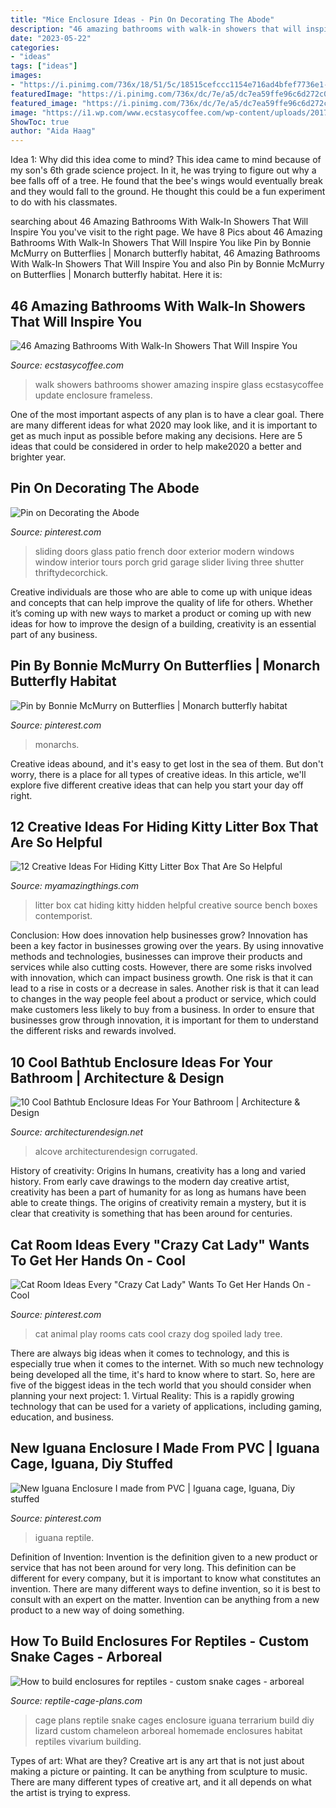 ```yaml
---
title: "Mice Enclosure Ideas - Pin On Decorating The Abode"
description: "46 amazing bathrooms with walk-in showers that will inspire you"
date: "2023-05-22"
categories:
- "ideas"
tags: ["ideas"]
images:
- "https://i.pinimg.com/736x/18/51/5c/18515cefccc1154e716ad4bfef7736e1--cat-play-rooms-dog-rooms.jpg"
featuredImage: "https://i.pinimg.com/736x/dc/7e/a5/dc7ea59ffe96c6d272c03e50c69f15cd.jpg"
featured_image: "https://i.pinimg.com/736x/dc/7e/a5/dc7ea59ffe96c6d272c03e50c69f15cd.jpg"
image: "https://i1.wp.com/www.ecstasycoffee.com/wp-content/uploads/2017/01/Frameless-Glass-Walk-In-Shower-Glass-Enclosure.jpg?resize=660%2C990"
ShowToc: true
author: "Aida Haag"
---
```



Idea 1: Why did this idea come to mind?
This idea came to mind because of my son's 6th grade science project. In it, he was trying to figure out why a bee falls off of a tree. He found that the bee's wings would eventually break and they would fall to the ground. He thought this could be a fun experiment to do with his classmates.

	

		
searching about 46 Amazing Bathrooms With Walk-In Showers That Will Inspire You you've visit to the right page. We have 8 Pics about 46 Amazing Bathrooms With Walk-In Showers That Will Inspire You like Pin by Bonnie McMurry on Butterflies | Monarch butterfly habitat, 46 Amazing Bathrooms With Walk-In Showers That Will Inspire You and also Pin by Bonnie McMurry on Butterflies | Monarch butterfly habitat. Here it is:
		
    
## 46 Amazing Bathrooms With Walk-In Showers That Will Inspire You

<img loading=lazy src="https://i1.wp.com/www.ecstasycoffee.com/wp-content/uploads/2017/01/Frameless-Glass-Walk-In-Shower-Glass-Enclosure.jpg?resize=660%2C990" onerror="this.onerror=null;this.src='https://tse2.mm.bing.net/th?id=OIP.uZXDKoOOAkGVNG1_4kmHwwHaLH&amp;pid=15.1';" alt="46 Amazing Bathrooms With Walk-In Showers That Will Inspire You">

_Source: ecstasycoffee.com_

>walk showers bathrooms shower amazing inspire glass ecstasycoffee update enclosure frameless. 

	

One of the most important aspects of any plan is to have a clear goal. There are many different ideas for what 2020 may look like, and it is important to get as much input as possible before making any decisions. Here are 5 ideas that could be considered in order to help make2020 a better and brighter year.

    
## Pin On Decorating The Abode

<img loading=lazy src="https://i.pinimg.com/736x/19/e8/7f/19e87fe7b06a4c9f616a831d54757e59--sliding-glass-doors-sliding-patio-doors.jpg" onerror="this.onerror=null;this.src='https://tse1.mm.bing.net/th?id=OIP.YPx7aKX-SR1RMUhwrUjwhAHaJ4&amp;pid=15.1';" alt="Pin on Decorating the Abode">

_Source: pinterest.com_

>sliding doors glass patio french door exterior modern windows window interior tours porch grid garage slider living three shutter thriftydecorchick. 

	

Creative individuals are those who are able to come up with unique ideas and concepts that can help improve the quality of life for others. Whether it’s coming up with new ways to market a product or coming up with new ideas for how to improve the design of a building, creativity is an essential part of any business.

    
## Pin By Bonnie McMurry On Butterflies | Monarch Butterfly Habitat

<img loading=lazy src="https://i.pinimg.com/736x/d6/43/59/d6435905af1a1c4ab3a6e1ef9683ea53.jpg" onerror="this.onerror=null;this.src='https://tse4.mm.bing.net/th?id=OIP.qN_s_i-h2xrV_iPY4qIjPQHaJ4&amp;pid=15.1';" alt="Pin by Bonnie McMurry on Butterflies | Monarch butterfly habitat">

_Source: pinterest.com_

>monarchs. 

	

Creative ideas abound, and it's easy to get lost in the sea of them. But don't worry, there is a place for all types of creative ideas. In this article, we'll explore five different creative ideas that can help you start your day off right.

    
## 12 Creative Ideas For Hiding Kitty Litter Box That Are So Helpful

<img loading=lazy src="http://myamazingthings.com/wp-content/uploads/2017/06/kitty-box-5.jpg" onerror="this.onerror=null;this.src='https://tse4.mm.bing.net/th?id=OIP.xn5j-nhW5mCrbirfNIQragHaPW&amp;pid=15.1';" alt="12 Creative Ideas For Hiding Kitty Litter Box That Are So Helpful">

_Source: myamazingthings.com_

>litter box cat hiding kitty hidden helpful creative source bench boxes contemporist. 

	

Conclusion: How does innovation help businesses grow?
Innovation has been a key factor in businesses growing over the years. By using innovative methods and technologies, businesses can improve their products and services while also cutting costs. However, there are some risks involved with innovation, which can impact business growth. One risk is that it can lead to a rise in costs or a decrease in sales. Another risk is that it can lead to changes in the way people feel about a product or service, which could make customers less likely to buy from a business. In order to ensure that businesses grow through innovation, it is important for them to understand the different risks and rewards involved.

    
## 10 Cool Bathtub Enclosure Ideas For Your Bathroom | Architecture &amp; Design

<img loading=lazy src="https://cdn.architecturendesign.net/wp-content/uploads/2015/09/43.jpg" onerror="this.onerror=null;this.src='https://tse3.mm.bing.net/th?id=OIP.VqCL4faT-Ynsm_7zCNy8JQHaLO&amp;pid=15.1';" alt="10 Cool Bathtub Enclosure Ideas For Your Bathroom | Architecture &amp; Design">

_Source: architecturendesign.net_

>alcove architecturendesign corrugated. 

	

History of creativity: Origins
In humans, creativity has a long and varied history. From early cave drawings to the modern day creative artist, creativity has been a part of humanity for as long as humans have been able to create things. The origins of creativity remain a mystery, but it is clear that creativity is something that has been around for centuries.

    
## Cat Room Ideas Every &quot;Crazy Cat Lady&quot; Wants To Get Her Hands On - Cool

<img loading=lazy src="https://i.pinimg.com/736x/18/51/5c/18515cefccc1154e716ad4bfef7736e1--cat-play-rooms-dog-rooms.jpg" onerror="this.onerror=null;this.src='https://tse3.mm.bing.net/th?id=OIP.Y-_M2-Lp5rkehFzgq9jSRgHaLX&amp;pid=15.1';" alt="Cat Room Ideas Every &quot;Crazy Cat Lady&quot; Wants To Get Her Hands On - Cool">

_Source: pinterest.com_

>cat animal play rooms cats cool crazy dog spoiled lady tree. 

	

There are always big ideas when it comes to technology, and this is especially true when it comes to the internet. With so much new technology being developed all the time, it's hard to know where to start. So, here are five of the biggest ideas in the tech world that you should consider when planning your next project: 1. Virtual Reality: This is a rapidly growing technology that can be used for a variety of applications, including gaming, education, and business.

    
## New Iguana Enclosure I Made From PVC | Iguana Cage, Iguana, Diy Stuffed

<img loading=lazy src="https://i.pinimg.com/736x/dc/7e/a5/dc7ea59ffe96c6d272c03e50c69f15cd.jpg" onerror="this.onerror=null;this.src='https://tse3.mm.bing.net/th?id=OIP.Rw1e9dv9t1KVVE2HEDRviwHaJ3&amp;pid=15.1';" alt="New Iguana Enclosure I made from PVC | Iguana cage, Iguana, Diy stuffed">

_Source: pinterest.com_

>iguana reptile. 

	

Definition of Invention:
Invention is the definition given to a new product or service that has not been around for very long. This definition can be different for every company, but it is important to know what constitutes an invention. There are many different ways to define invention, so it is best to consult with an expert on the matter. Invention can be anything from a new product to a new way of doing something.

    
## How To Build Enclosures For Reptiles - Custom Snake Cages - Arboreal

<img loading=lazy src="https://www.reptile-cage-plans.com/gallery/galimages/P6020054.JPG" onerror="this.onerror=null;this.src='https://tse4.mm.bing.net/th?id=OIP.hRg1dJMaNRz8PBlZqOCYMAHaFj&amp;pid=15.1';" alt="How to build enclosures for reptiles - custom snake cages - arboreal">

_Source: reptile-cage-plans.com_

>cage plans reptile snake cages enclosure iguana terrarium build diy lizard custom chameleon arboreal homemade enclosures habitat reptiles vivarium building. 

	

Types of art: What are they?
Creative art is any art that is not just about making a picture or painting. It can be anything from sculpture to music. There are many different types of creative art, and it all depends on what the artist is trying to express.

